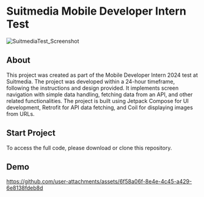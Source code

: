 # Suitmedia Mobile Developer Intern Test
![SuitmediaTest_Screenshot](https://github.com/user-attachments/assets/54868d8e-dd9c-494d-af5c-c1e04a33b2c3)

## About
This project was created as part of the Mobile Developer Intern 2024 test at Suitmedia. The project was developed within a 24-hour timeframe, following the instructions and design provided. It implements screen navigation with simple data handling, fetching data from an API, and other related functionalities. The project is built using Jetpack Compose for UI development, Retrofit for API data fetching, and Coil for displaying images from URLs.

## Start Project
To access the full code, please download or clone this repository.

## Demo
https://github.com/user-attachments/assets/6f58a06f-8e4e-4c45-a429-6e8138fdeb8d

